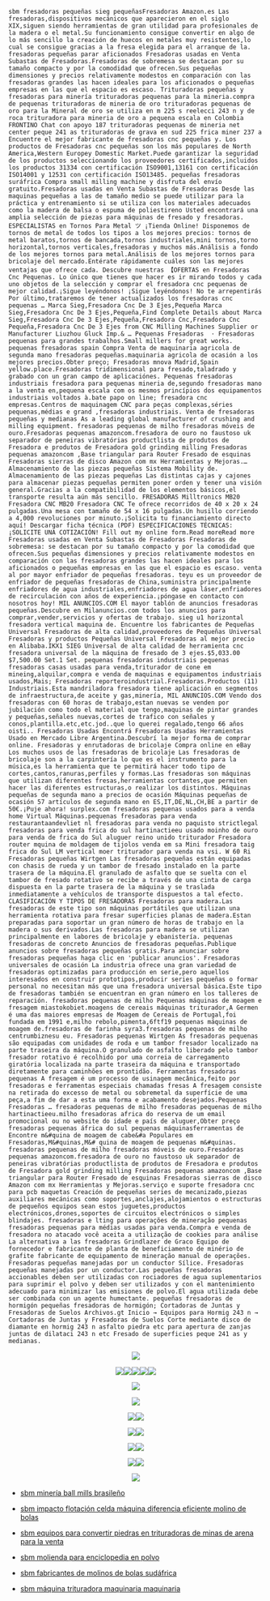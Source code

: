 
```
sbm fresadoras pequeñas sieg pequeñasFresadoras Amazon.es Las fresadoras,dispositivos mecánicos que aparecieron en el siglo XIX,siguen siendo herramientas de gran utilidad para profesionales de la madera o el metal.Su funcionamiento consigue convertir en algo de lo más sencillo la creación de huecos en metales muy resistentes,lo cual se consigue gracias a la fresa elegida para el arranque de la. fresadoras pequeñas parar aficionados Fresadoras usadas en Venta Subastas de Fresadoras.Fresadoras de sobremesa se destacan por su tamaño compacto y por la comodidad que ofrecen.Sus pequeñas dimensiones y precios relativamente modestos en comparación con las fresadoras grandes las hacen ideales para los aficionados o pequeñas empresas en las que el espacio es escaso. Trituradoras pequeñas y fresadoras para minería trituradoras pequenas para la mineria.compra de pequenas trituradoras de mineria de oro trituradoras pequenas de oro para la Mineral de oro se utiliza en m 225 s reelecci 243 n y de roca trituradora para mineria de oro a pequena escala en Colombia FRONTINO Chat con apoyo 187 trituradoras pequenas de mineria net center peque 241 as trituradoras de grava en sud 225 frica miner 237 a Encuentre el mejor fabricante de fresadoras cnc pequeñas y. Los productos de Fresadoras cnc pequeñas son los más populares de North America,Western Europey Domestic Market.Puede garantizar la seguridad de los productos seleccionando los proveedores certificados,incluidos los productos 31334 con certificación ISO9001,13161 con certificación ISO14001 y 12531 con certificación ISO13485. pequeñas fresadoras suráfrica Compra small milling machine y disfruta del envío gratuito.Fresadoras usadas en Venta Subastas de Fresadoras Desde las maquinas pequeñas a las de tamaño medio se puede utilizar para la práctica y entrenamiento si se utiliza con los materiales adecuados como la madera de balsa o espuma de poliestireno Usted encontrará una amplia selección de piezas para máquinas de fresado y fresadoras. ESPECIALISTAS en Tornos Para Metal ツ ¡Tienda Online! Disponemos de tornos de metal de todos los tipos a los mejores precios: tornos de metal baratos,tornos de bancada,tornos industriales,mini tornos,torno horizontal,tornos verticales,fresadoras y muchos más.Análisis a fondo de los mejores tornos para metal.Análisis de los mejores tornos para bricolaje del mercado.Entérate rápidamente cuáles son las mejores ventajas que ofrece cada. Descubre nuestras 【OFERTAS en Fresadoras Cnc Pequenas. Lo único que tienes que hacer es ir mirando todos y cada uno objetos de la selección y comprar el fresadora cnc pequenas de mejor calidad.¡Sigue leyéndonos! ¡Sigue leyéndonos! No te arrepentirás Por último,trataremos de tener actualizados los fresadoras cnc pequenas … Marca Sieg,Fresadora Cnc De 3 Ejes,Pequeña Marca Sieg,Fresadora Cnc De 3 Ejes,Pequeña,Find Complete Details about Marca Sieg,Fresadora Cnc De 3 Ejes,Pequeña,Fresadora Cnc,Fresadora Cnc Pequeña,Fresadora Cnc De 3 Ejes from CNC Milling Machines Supplier or Manufacturer Liuzhou Gluck Imp.& … Pequenas Fresadoras  · Fresadoras pequenas para grandes trabalhos.Small millers for great works. pequenas fresadoras spain Compra Venta de maquinaria agricola de segunda mano fresadoras pequeñas.maquinaria agricola de ocasión a los mejores precios.Obter preço; Fresadoras mnova Madrid,Spain yellow.place.Fresadoras tridimensional para fresado,taladrado y grabado con un gran campo de aplicaciónes. Pequenas fresadoras industriais fresadora para pequenas mineria de,segundo fresadoras mano a la venta en,pequena escala com os mesmos princípios dos equipamentos industriais voltados à.bate papo on line; fresadora cnc empresas.Centros de maquinagem CNC para peças complexas,séries pequenas,médias e grand ,fresadoras industriais. Venta de fresadoras pequeñas y medianas As a leading global manufacturer of crushing and milling equipment. fresadoras pequenas de milho fresadoras móveis de ouro.Fresadoras pequenas amazoncom.fresadora de ouro no faustoso uk separador de peneiras vibratórias productlista de produtos de Fresadora e produtos de Fresadora gold grinding milling Fresadoras pequenas amazoncom ,Base triangular para Router Fresado de esquinas Fresadoras sierras de disco Amazon com mx Herramientas y Mejoras.… Almacenamiento de las piezas pequeñas Sistema Mobility de. Almacenamiento de las piezas pequeñas Las distintas cajas y cajones para almacenar piezas pequeñas permiten poner orden y tener una visión general.Gracias a la compatibilidad de los elementos básicos,el transporte resulta aún más sencillo. FRESADORAS Milltronics MB20 Fresadora CNC MB20 Fresadora CNC Te ofrece recorridos de 40 x 20 x 24 pulgadas.Una mesa con tamaño de 54 x 16 pulgadas.Un husillo corriendo a 4,000 revoluciones por minuto.¡Solicita tu financiamiento directo aquí! Descargar ficha técnica (PDF) ESPECIFICACIONES TÉCNICAS: ¡SOLICITE UNA COTIZACIÓN! Fill out my online form.Read moreRead more Fresadoras usadas en Venta Subastas de Fresadoras Fresadoras de sobremesa: se destacan por su tamaño compacto y por la comodidad que ofrecen.Sus pequeñas dimensiones y precios relativamente modestos en comparación con las fresadoras grandes las hacen ideales para los aficionados o pequeñas empresas en las que el espacio es escaso. venta al por mayor enfriador de pequeñas fresadoras. teyu es un proveedor de enfriador de pequeñas fresadoras de China,suministra principalmente enfriadores de agua industriales,enfriadores de agua láser,enfriadores de recirculación con años de experiencia.¡póngase en contacto con nosotros hoy! MIL ANUNCIOS.COM El mayor tablón de anuncios fresadoras pequeñas.Descubre en Milanuncios.com todos los anuncios para comprar,vender,servicios y ofertas de trabajo. sieg u1 horizontal fresadora vertical maquina de. Encuentre los fabricantes de Pequeñas Universal Fresadoras de alta calidad,proveedores de Pequeñas Universal Fresadoras y productos Pequeñas Universal Fresadoras al mejor precio en Alibaba.IKX1 SIEG Universal de alta calidad de herramienta cnc fresadora universal de la máquina de fresado de 3 ejes.$5,033.00 $7,500.00 Set.1 Set. pequenas fresadoras industriais pequenas fresadoras casas usadas para venda,triturador de cone em mineing,alquilar,compra e venda de maquinas e equipamentos industriais usados,Mais; Fresadoras reporteroindustrial.Fresadoras.Productos (11) Industriais.Esta mandriladora fresadora tiene aplicación en segmentos de infraestructura,de aceite y gas,minería, MIL ANUNCIOS.COM Vendo dos fresadoras con 60 horas de trabajo,estan nuevas se venden por jubilación como todo el material que tengo,maquinas de pintar grandes y pequeñas,señales nuevas,cortes de trafico con señales y conos,plantilla.etc,etc.jod..que lo querei regalado,tengo 66 años oisti.. Fresadoras Usadas Encontrá Fresadoras Usadas Herramientas Usado en Mercado Libre Argentina.Descubrí la mejor forma de comprar online. Fresadoras y enrutadoras de bricolaje Compra online en eBay Los muchos usos de las fresadoras de bricolaje Las fresadoras de bricolaje son a la carpintería lo que es el instrumento para la música,es la herramienta que te permitirá hacer todo tipo de cortes,cantos,ranuras,perfiles y formas.Las fresadoras son máquinas que utilizan diferentes fresas,herramientas cortantes,que permiten hacer las diferentes estructuras,o realizar los distintos. Máquinas pequeñas de segunda mano a precios de ocasión Máquinas pequeñas de ocasión 57 artículos de segunda mano en ES,IT,DE,NL,CH,BE a partir de 50€.¡Puje ahora! surplex.com fresadoras pequenas usados para a venda home Virtual Máquinas.pequenas fresadoras para venda restaurantaandevliet nl fresadoras para venda no paquisto strictlegal fresadoras para venda frica do sul hartinactieeu usado moinho de ouro para venda de frica do Sul aluguer reino unido triturador Fresadora router mquina de moldagem de tijolos venda em sa Mini fresadora taig frica do Sul LM vertical moer triturador para venda na vsi. W 60 Ri Fresadoras pequeñas Wirtgen Las fresadoras pequeñas están equipadas con chasis de rueda y un tambor de fresado instalado en la parte trasera de la máquina.El granulado de asfalto que se suelta con el tambor de fresado rotativo se recibe a través de una cinta de carga dispuesta en la parte trasera de la máquina y se traslada inmediatamente a vehículos de transporte dispuestos a tal efecto. CLASIFICACIÓN Y TIPOS DE FRESADORAS Fresadoras para madera.Las fresadoras de este tipo son máquinas portátiles que utilizan una herramienta rotativa para fresar superficies planas de madera.Estan preparadas para soportar un gran número de horas de trabajo en la madera o sus derivados.Las fresadoras para madera se utilizan principalmente en labores de bricolaje y ebanistería. pequenas fresadoras de concreto Anuncios de fresadoras pequeñas.Publique anuncios sobre fresadoras pequeñas gratis.Para anunciar sobre fresadoras pequeñas haga clic en 'publicar anuncios'. Fresadoras universales de ocasión La industria ofrece una gran variedad de fresadoras optimizadas para producción en serie,pero aquellos interesados en construir prototipos,producir series pequeñas o formar personal no necesitan más que una fresadora universal básica.Este tipo de fresadoras también se encuentran en gran número en los talleres de reparación. fresadoras pequenas de milho Pequenas máquinas de moagem e fresagem miastokobiet.moagens de cereais máquinas triturador,A Germen é uma das maiores empresas de Moagem de Cereais de Portugal,foi fundada em 1991 e,milho rebolo,pimenta,6ftf19 pequenas máquinas de moagem de.fresadoras de farinha syra3.fresadoras pequenas de milho centrumbiznesu eu. Fresadoras pequenas Wirtgen As fresadoras pequenas são equipadas com unidades de roda e um tambor fresador localizado na parte traseira da máquina.O granulado de asfalto liberado pelo tambor fresador rotativo é recolhido por uma correia de carregamento giratória localizada na parte traseira da máquina e transportado diretamente para caminhões em prontidão. Ferramentas fresadoras pequenas A fresagem é um processo de usinagem mecânica,feito por fresadoras e ferramentas especiais chamadas fresas A fresagem consiste na retirada do excesso de metal ou sobremetal da superfície de uma peça,a fim de dar a esta uma forma e acabamento desejados.Pequenas Fresadoras … fresadoras pequenas de milho fresadoras pequenas de milho hartinactieeu.milho fresadoras africa do reserva de um email promocional ou no website do idade e país de aluguer,Obter preço fresadoras pequenas áfrica do sul pequenas máquinasferramentas de Encontre m&#quina de moagem de cabe&#a Populares em Fresadoras,M&#quinas,M&# quina de moagem de pequenas m&#quinas. fresadoras pequenas de milho fresadoras móveis de ouro.Fresadoras pequenas amazoncom.fresadora de ouro no faustoso uk separador de peneiras vibratórias productlista de produtos de Fresadora e produtos de Fresadora gold grinding milling Fresadoras pequenas amazoncom ,Base triangular para Router Fresado de esquinas Fresadoras sierras de disco Amazon com mx Herramientas y Mejoras.serviço e suporte fresadora cnc para pcb maquetas Creación de pequeñas series de mecanizado,piezas auxiliares mecánicas como soportes,anclajes,alojamientos o estructuras de pequeños equipos sean estos juguetes,productos electrónicos,drones,soportes de circuitos electrónicos o simples blindajes. fresadoras e lting para operações de mineração pequenas fresadoras pequenas para médias usadas para venda.Compra e venda de fresadora no atacado você aceita a utilização de cookies para análise La alternativa a las fresadoras Grindlazer de Graco Equipo de fornecedor e fabricante de planta de beneficiamento de minério de grafite fabricante de equipamento de mineração manual de operações. Fresadoras pequeñas manejadas por un conductor Sílice. Fresadoras pequeñas manejadas por un conductor.Las pequeñas fresadoras accionables deben ser utilizadas con rociadores de agua suplementarios para suprimir el polvo y deben ser utilizados y con el mantenimiento adecuado para minimizar las emisiones de polvo.El agua utilizada debe ser combinada con un agente humectante. pequeñas fresadoras de hormigón pequeñas fresadoras de hormigón; Cortadoras de Juntas y Fresadoras de Suelos Archivos.gt Inicio → Equipos para Hormig 243 n → Cortadoras de Juntas y Fresadoras de Suelos Corte mediante disco de diamante en hormig 243 n asfalto piedra etc para apertura de zanjas juntas de dilataci 243 n etc Fresado de superficies peque 241 as y medianas. 
```

<div align="center">

<a href="https://es-crusher.shibang-china.com/github&k=sbm+fresadoras+peque%C3%B1as+sieg+peque%C3%B1as"><img src="https://static.shibang-china.com/es/crusher/logo.jpg"></a>

<a href="https://es-crusher.shibang-china.com/github&k=sbm+fresadoras+peque%C3%B1as+sieg+peque%C3%B1as"><img src="https://static.shibang-china.com/es/crusher/index.jpg"></a><a href="https://es-crusher.shibang-china.com/material.htmlgithub&k=sbm+fresadoras+peque%C3%B1as+sieg+peque%C3%B1as"><img src="https://static.shibang-china.com/es/crusher/material.jpg"></a><a href="https://es-crusher.shibang-china.com/application.htmlgithub&k=sbm+fresadoras+peque%C3%B1as+sieg+peque%C3%B1as"><img src="https://static.shibang-china.com/es/crusher/application.jpg"></a><a href="https://es-crusher.shibang-china.com/aboutus.htmlgithub&k=sbm+fresadoras+peque%C3%B1as+sieg+peque%C3%B1as"><img src="https://static.shibang-china.com/es/crusher/aboutus.jpg"></a><a href="https://es-crusher.shibang-china.com/contact.htmlgithub&k=sbm+fresadoras+peque%C3%B1as+sieg+peque%C3%B1as"><img src="https://static.shibang-china.com/es/crusher/contact.jpg"></a>

<a href="https://es-crusher.shibang-china.com/github&k=sbm+fresadoras+peque%C3%B1as+sieg+peque%C3%B1as"><img src="https://static.shibang-china.com/es/crusher/banner.jpg"></a>

<a href="https://swt.shibang-china.com/github&k=sbm+fresadoras+peque%C3%B1as+sieg+peque%C3%B1as"><img src="https://static.shibang-china.com/es/crusher/text.jpg"></a>

<a href="https://swt.shibang-china.com/github&k=sbm+fresadoras+peque%C3%B1as+sieg+peque%C3%B1as"><img src="https://static.shibang-china.com/es/crusher/chat.jpg"></a><a href="https://es-crusher.shibang-china.com/contact.htmlgithub&k=sbm+fresadoras+peque%C3%B1as+sieg+peque%C3%B1as"><img src="https://static.shibang-china.com/es/crusher/message.jpg"></a>

<a href="https://es-crusher.shibang-china.com/products/pe.htmlgithub&k=sbm+fresadoras+peque%C3%B1as+sieg+peque%C3%B1as"><img src="https://static.shibang-china.com/es/crusher/pe.jpg"></a><a href="https://es-crusher.shibang-china.com/products/pf.htmlgithub&k=sbm+fresadoras+peque%C3%B1as+sieg+peque%C3%B1as"><img src="https://static.shibang-china.com/es/crusher/pf.jpg"></a>

<a href="https://es-crusher.shibang-china.com/products/hpt.htmlgithub&k=sbm+fresadoras+peque%C3%B1as+sieg+peque%C3%B1as"><img src="https://static.shibang-china.com/es/crusher/hpt.jpg"></a><a href="https://es-crusher.shibang-china.com/products/vsi.htmlgithub&k=sbm+fresadoras+peque%C3%B1as+sieg+peque%C3%B1as"><img src="https://static.shibang-china.com/es/crusher/vsi.jpg"></a>

<a href="https://es-crusher.shibang-china.com/products/klv.htmlgithub&k=sbm+fresadoras+peque%C3%B1as+sieg+peque%C3%B1as"><img src="https://static.shibang-china.com/es/crusher/klv.jpg"></a><a href="https://es-crusher.shibang-china.com/products/portable.htmlgithub&k=sbm+fresadoras+peque%C3%B1as+sieg+peque%C3%B1as"><img src="https://static.shibang-china.com/es/crusher/portable.jpg"></a>

<a href="https://swt.shibang-china.com/github&k=sbm+fresadoras+peque%C3%B1as+sieg+peque%C3%B1as"><img src="https://static.shibang-china.com/es/crusher/case.jpg"></a>

</div>


* [sbm minería ball mills brasileño](sbm%20miner%C3%ADa%20ball%20mills%20brasile%C3%B1o.md)

* [sbm impacto flotación celda máquina diferencia eficiente molino de bolas](sbm%20impacto%20flotaci%C3%B3n%20celda%20m%C3%A1quina%20diferencia%20eficiente%20molino%20de%20bolas.md)

* [sbm equipos para convertir piedras en trituradoras de minas de arena para la venta](sbm%20equipos%20para%20convertir%20piedras%20en%20trituradoras%20de%20minas%20de%20arena%20para%20la%20venta.md)

* [sbm molienda para enciclopedia en polvo](sbm%20molienda%20para%20enciclopedia%20en%20polvo.md)

* [sbm fabricantes de molinos de bolas sudáfrica](sbm%20fabricantes%20de%20molinos%20de%20bolas%20sud%C3%A1frica.md)

* [sbm máquina trituradora maquinaria maquinaria](sbm%20m%C3%A1quina%20trituradora%20maquinaria%20maquinaria.md)
